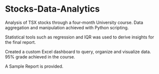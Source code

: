 # Stocks-Data-Analytics
Analysis of TSX stocks through a four-month University course. Data aggregation and manipulation achieved with Python scripting.

Statistical tools such as regression and IQR was used to derive insights for the final report.

Created a custom Excel dashboard to query, organize and visualize data. 95% grade achieved in the course.


A Sample Report is provided.
